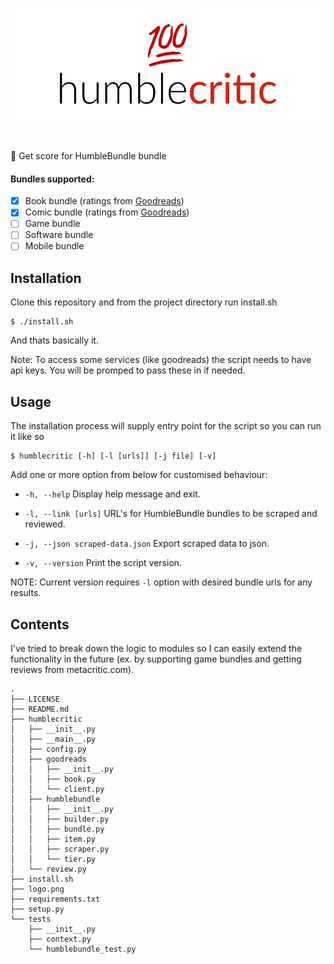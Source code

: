 <p align=center>
<a href="">
<img height=180 alt="" src="logo.png">
</a>
</p>
<p align=center>
    <a href=""><img alt="" src="https://img.shields.io/badge/python-v3.6.3-blue.svg"></a>
<a href="https://www.codacy.com/app/witekbobrowski/humblecritic?utm_source=github.com&amp;utm_medium=referral&amp;utm_content=witekbobrowski/humblecritic&amp;utm_campaign=Badge_Grade">
    <img alt="" src="https://api.codacy.com/project/badge/Grade/90ff6da10d6d45c2a7faa3adb412b63b">
</a>
</p>

💯 Get score for HumbleBundle bundle

#### Bundles supported:

- [x] Book bundle (ratings from [Goodreads](https://www.goodreads.com))
- [x] Comic bundle (ratings from [Goodreads](https://www.goodreads.com))
- [ ] Game bundle
- [ ] Software bundle
- [ ] Mobile bundle

## Installation

Clone this repository and from the project directory run install.sh

```
$ ./install.sh
```

And thats basically it.

Note: To access some services (like goodreads) the script needs to have api keys. You will be promped to pass these in if needed.

## Usage

The installation process will supply entry point for the script so you can run it like so

```
$ humblecritic [-h] [-l [urls]] [-j file] [-v]
```

Add one or more option from below for customised behaviour:

- `-h, --help` Display help message and exit.

- `-l, --link [urls]` URL's for HumbleBundle bundles to be scraped and reviewed.

- `-j, --json scraped-data.json` Export scraped data to json.

- `-v, --version` Print the script version.

NOTE: Current version requires `-l` option with desired bundle urls for any results.

## Contents

I've tried to break down the logic to modules so I can easily extend the functionality in the future (ex. by supporting game bundles and getting reviews from metacritic.com).

```
.
├── LICENSE
├── README.md
├── humblecritic
│   ├── __init__.py
│   ├── __main__.py
│   ├── config.py
│   ├── goodreads
│   │   ├── __init__.py
│   │   ├── book.py
│   │   └── client.py
│   ├── humblebundle
│   │   ├── __init__.py
│   │   ├── builder.py
│   │   ├── bundle.py
│   │   ├── item.py
│   │   ├── scraper.py
│   │   └── tier.py
│   └── review.py
├── install.sh
├── logo.png
├── requirements.txt
├── setup.py
└── tests
    ├── __init__.py
    ├── context.py
    └── humblebundle_test.py
```
